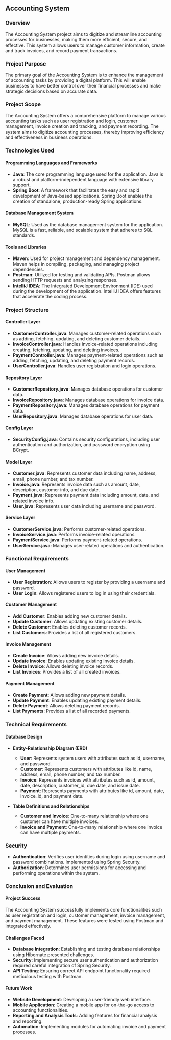 ## Accounting System

### Overview

The Accounting System project aims to digitize and streamline accounting processes for businesses, making them more efficient, secure, and effective. This system allows users to manage customer information, create and track invoices, and record payment transactions.

### Project Purpose

The primary goal of the Accounting System is to enhance the management of accounting tasks by providing a digital platform. This will enable businesses to have better control over their financial processes and make strategic decisions based on accurate data.

### Project Scope

The Accounting System offers a comprehensive platform to manage various accounting tasks such as user registration and login, customer management, invoice creation and tracking, and payment recording. The system aims to digitize accounting processes, thereby improving efficiency and effectiveness in business operations.

### Technologies Used

#### Programming Languages and Frameworks

- **Java**: The core programming language used for the application. Java is a robust and platform-independent language with extensive library support.
- **Spring Boot**: A framework that facilitates the easy and rapid development of Java-based applications. Spring Boot enables the creation of standalone, production-ready Spring applications.

#### Database Management System

- **MySQL**: Used as the database management system for the application. MySQL is a fast, reliable, and scalable system that adheres to SQL standards.

#### Tools and Libraries

- **Maven**: Used for project management and dependency management. Maven helps in compiling, packaging, and managing project dependencies.
- **Postman**: Utilized for testing and validating APIs. Postman allows sending HTTP requests and analyzing responses.
- **IntelliJ IDEA**: The Integrated Development Environment (IDE) used during the development of the application. IntelliJ IDEA offers features that accelerate the coding process.

### Project Structure

#### Controller Layer

- **CustomerController.java**: Manages customer-related operations such as adding, fetching, updating, and deleting customer details.
- **InvoiceController.java**: Handles invoice-related operations including creating, fetching, updating, and deleting invoices.
- **PaymentController.java**: Manages payment-related operations such as adding, fetching, updating, and deleting payment records.
- **UserController.java**: Handles user registration and login operations.

#### Repository Layer

- **CustomerRepository.java**: Manages database operations for customer data.
- **InvoiceRepository.java**: Manages database operations for invoice data.
- **PaymentRepository.java**: Manages database operations for payment data.
- **UserRepository.java**: Manages database operations for user data.

#### Config Layer

- **SecurityConfig.java**: Contains security configurations, including user authentication and authorization, and password encryption using BCrypt.

#### Model Layer

- **Customer.java**: Represents customer data including name, address, email, phone number, and tax number.
- **Invoice.java**: Represents invoice data such as amount, date, description, customer info, and due date.
- **Payment.java**: Represents payment data including amount, date, and related invoice info.
- **User.java**: Represents user data including username and password.

#### Service Layer

- **CustomerService.java**: Performs customer-related operations.
- **InvoiceService.java**: Performs invoice-related operations.
- **PaymentService.java**: Performs payment-related operations.
- **UserService.java**: Manages user-related operations and authentication.

### Functional Requirements

#### User Management

- **User Registration**: Allows users to register by providing a username and password.
- **User Login**: Allows registered users to log in using their credentials.

#### Customer Management

- **Add Customer**: Enables adding new customer details.
- **Update Customer**: Allows updating existing customer details.
- **Delete Customer**: Enables deleting customer records.
- **List Customers**: Provides a list of all registered customers.

#### Invoice Management

- **Create Invoice**: Allows adding new invoice details.
- **Update Invoice**: Enables updating existing invoice details.
- **Delete Invoice**: Allows deleting invoice records.
- **List Invoices**: Provides a list of all created invoices.

#### Payment Management

- **Create Payment**: Allows adding new payment details.
- **Update Payment**: Enables updating existing payment details.
- **Delete Payment**: Allows deleting payment records.
- **List Payments**: Provides a list of all recorded payments.

### Technical Requirements

#### Database Design

- **Entity-Relationship Diagram (ERD)**
  - **User**: Represents system users with attributes such as id, username, and password.
  - **Customer**: Represents customers with attributes like id, name, address, email, phone number, and tax number.
  - **Invoice**: Represents invoices with attributes such as id, amount, date, description, customer_id, due date, and issue date.
  - **Payment**: Represents payments with attributes like id, amount, date, invoice_id, and payment date.

- **Table Definitions and Relationships**
  - **Customer and Invoice**: One-to-many relationship where one customer can have multiple invoices.
  - **Invoice and Payment**: One-to-many relationship where one invoice can have multiple payments.

### Security

- **Authentication**: Verifies user identities during login using username and password combinations. Implemented using Spring Security.
- **Authorization**: Determines user permissions for accessing and performing operations within the system.

### Conclusion and Evaluation

#### Project Success

The Accounting System successfully implements core functionalities such as user registration and login, customer management, invoice management, and payment management. These features were tested using Postman and integrated effectively.

#### Challenges Faced

- **Database Integration**: Establishing and testing database relationships using Hibernate presented challenges.
- **Security**: Implementing secure user authentication and authorization required careful integration of Spring Security.
- **API Testing**: Ensuring correct API endpoint functionality required meticulous testing with Postman.

#### Future Work

- **Website Development**: Developing a user-friendly web interface.
- **Mobile Application**: Creating a mobile app for on-the-go access to accounting functionalities.
- **Reporting and Analysis Tools**: Adding features for financial analysis and reporting.
- **Automation**: Implementing modules for automating invoice and payment processes.

